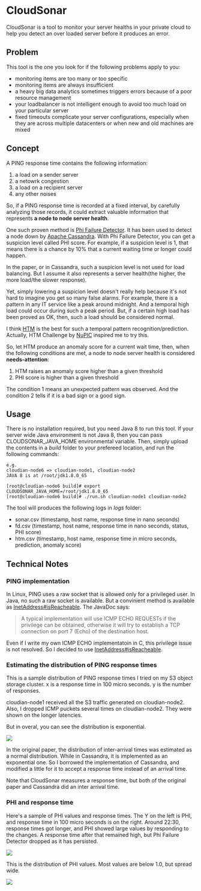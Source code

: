 # CloudSonar

CloudSonar is a tool to monitor your server healths in your private cloud to help you detect an over loaded server before it produces an error.

## Problem

This tool is the one you look for if the following problems apply to you:

* monitoring items are too many or too specific
* monitoring items are always insufficient
* a heavy big data analytics sometimes triggers errors because of a poor resource management
* your loadbalancer is not intelligent enough to avoid too much load on your particular server
* fixed timeouts complicate your server configurations, especially when they are across multiple datacenters or when new and old machines are mixed

## Concept

A PING response time contains the following information:

1. a load on a sender server
2. a netowrk congestion
3. a load on a recipient server
4. any other noises

So, if a PING response time is recorded at a fixed interval, by carefully analyzing those records, it could extract valuable information that represents **a node to node server health**.

One such proven method is [Phi Failure Detector](http://www.jaist.ac.jp/~defago/files/pdf/IS_RR_2004_010.pdf). It has been used to detect a node down by [Apache Cassandra](https://github.com/apache/cassandra).
With Phi Failure Detector, you can get a suspicion level called PHI score. For example, if a suspicion level is 1, that means there is a chance by 10% that a current waiting time or longer could happen.

In the paper, or in Cassandra, such a suspicion level is not used for load balancing. But I assume it also represents a server health(the higher, the more load/the slower response).

Yet, simply lowering a suspicion level doesn't really help because it's not hard to imagine you get so many false alarms. For example, there is a pattern in any IT service like a peak around midnight.
And a temporal high load could occur during such a peak period. But, if a certain high load has been proved as OK, then, such a load should be considered normal.

I think [HTM](https://en.wikipedia.org/wiki/Hierarchical_temporal_memory) is the best for such a temporal pattern recognition/prediction. Actually, HTM Challenge by [NuPIC](http://numenta.org) inspired me to try this.

So, let HTM produce an anomaly score for a current wait time, then, when the following conditions are met, a node to node server health is considered **needs-attention**:

1. HTM raises an anomaly score higher than a given threshold
2. PHI score is higher than a given threshold

The condition 1 means an unexpected pattern was observed. And the condition 2 tells if it is a bad sign or a good sign.

## Usage

There is no installation required, but you need Java 8 to run this tool. If your server wide Java environment is not Java 8, then you can pass CLOUDSONAR_JAVA_HOME environmental variable.
Then, simply upload the contents in a *build* folder to your prefereed location, and run the following commands:

```
e.g. 
cloudian-node6 => cloudian-node1, cloudian-node2
JAVA 8 is at /root/jdk1.8.0_65

[root@cloudian-node6 build]# export CLOUDSONAR_JAVA_HOME=/root/jdk1.8.0_65
[root@cloudian-node6 build]# ./run.sh cloudian-node1 cloudian-node2
```

The tool will produces the following logs in *logs* folder:

* sonar.csv (timestamp, host name, response time in nano seconds)
* fd.csv    (timestamp, host name, response time in nano seconds, status, PHI score)
* htm.csv   (timestamp, host name, response time in micro seconds, prediction, anomaly score)

## Technical Notes

### PING implementation

In Linux, PING uses a raw socket that is allowed only for a privileged user. In Java, no such a raw socket is available. But a convinient method is available as [InetAddress#isReacheable](https://docs.oracle.com/javase/8/docs/api/java/net/InetAddress.html#isReachable-int-). The JavaDoc says:

> A typical implementation will use ICMP ECHO REQUESTs if the privilege can be obtained, otherwise it will try to establish a TCP connection on port 7 (Echo) of the destination host.

Even if I write my own ICMP ECHO implementatoin in C, this privilege issue is not resolved. So I decided to use [InetAddress#isReacheable](https://docs.oracle.com/javase/8/docs/api/java/net/InetAddress.html#isReachable-int-).

### Estimating the distribution of PING response times

This is a sample distribution of PING response times I tried on my S3 object storage cluster. x is a response time in 100 micro seconds. y is the number of responses. 

cloudian-node1 received all the S3 traffic generated on cloudian-node2. Also, I dropped ICMP puckets several times on cloudian-node2. They were shown on the longer latencies.

But in overal, you can see the distribution is exponential.

![](https://github.com/ggsato/CloudSonar/blob/master/resources/images/duration_distribution.PNG)

In the original paper, the distribution of inter-arrival times was estimated as a normal distribution. While in Cassandra, it is implemented as an exponential one. So I borrowed the implementation of Cassandra, and modified a little for it to accept a response time instead of an arrival time.

Note that CloudSonar measures a response time, but both of the original paper and Cassandra did an inter arrival time.

### PHI and response time

Here's a sample of PHI values and response times. The Y on the left is PHI, and response time in 100 micro seconds is on the right. Around 22:30, response times got longer, and PHI showed large values by responding to the changes. A response time after that remained high, but Phi Failure Detector dropped as it has persisted.

![](https://github.com/ggsato/CloudSonar/blob/master/resources/images/phi_and_duration.PNG)

This is the distribution of PHI values. Most values are below 1.0, but spread wide.

![](https://github.com/ggsato/CloudSonar/blob/master/resources/images/phi_distribution.PNG)

